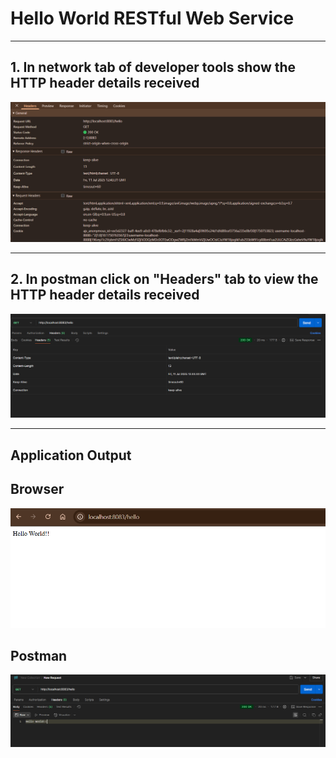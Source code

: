 # Hello World RESTful Web Service
---
## 1. In network tab of developer tools show the HTTP header details received

![Startup Output](Output/Network_Header.png)

---

## 2. In postman click on "Headers" tab to view the HTTP header details received

![Startup Output](Output/Postman_Header.png)

---

##  Application Output

**Browser**
---
![Startup Output](Output/Browser_Localhost.png)

**Postman**
---
![Startup Output](Output/Postman_REQ.png)

